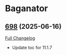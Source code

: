 # Baganator

## [698](https://github.com/Baganator/Baganator/tree/698) (2025-06-16)
[Full Changelog](https://github.com/Baganator/Baganator/compare/697...698) 

- Update toc for 11.1.7  
